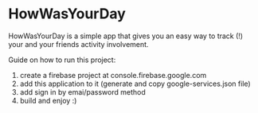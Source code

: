 # HowWasYourDay

HowWasYourDay is a simple app that gives you an easy way to track (!) your and your friends activity involvement.

Guide on how to run this project:
1. create a firebase project at console.firebase.google.com
2. add this application to it (generate and copy google-services.json file)
3. add sign in by emai/password method
4. build and enjoy :)